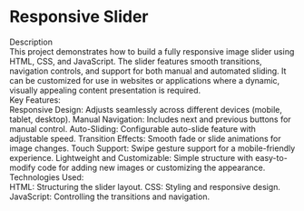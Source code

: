 # Responsive Slider

Description
<br>
This project demonstrates how to build a fully responsive image slider using HTML, CSS, and JavaScript. The slider features smooth transitions, navigation controls, and support for both manual and automated sliding. It can be customized for use in websites or applications where a dynamic, visually appealing content presentation is required.
<br>
Key Features:
<br>
Responsive Design: Adjusts seamlessly across different devices (mobile, tablet, desktop).
Manual Navigation: Includes next and previous buttons for manual control.
Auto-Sliding: Configurable auto-slide feature with adjustable speed.
Transition Effects: Smooth fade or slide animations for image changes.
Touch Support: Swipe gesture support for a mobile-friendly experience.
Lightweight and Customizable: Simple structure with easy-to-modify code for adding new images or customizing the appearance.
<br>
Technologies Used:
<br>
HTML: Structuring the slider layout.
CSS: Styling and responsive design.
JavaScript: Controlling the transitions and navigation.
